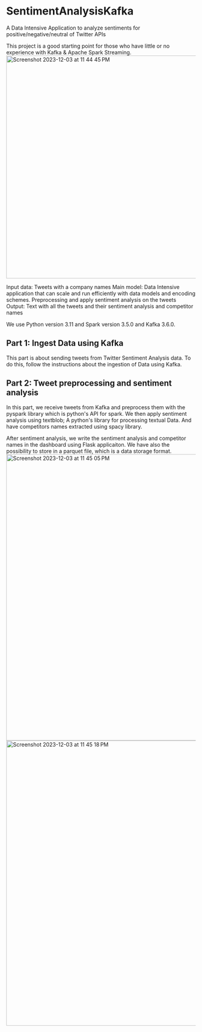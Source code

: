 # SentimentAnalysisKafka
A Data Intensive Application to analyze sentiments for positive/negative/neutral of Twitter APIs

This project is a good starting point for those who have little or no experience with Kafka & Apache Spark Streaming.
<img width="591" alt="Screenshot 2023-12-03 at 11 44 45 PM" src="https://github.com/zi78494umbcedu/SentimentAnalysisKafka/assets/125627136/8ffb3a7c-2a7c-43bd-a0fb-018dcc4d5e12">

Input data: Tweets with a company names
Main model: Data Intensive application that can scale and run efficiently with data models and encoding schemes. Preprocessing and apply sentiment analysis on the tweets
Output: Text with all the tweets and their sentiment analysis and competitor names

We use Python version 3.11 and Spark version 3.5.0 and Kafka 3.6.0.

## Part 1: Ingest Data using Kafka 

This part is about sending tweets from Twitter Sentiment Analysis data. To do this, follow the instructions about the ingestion of Data using Kafka. 

## Part 2: Tweet preprocessing and sentiment analysis
In this part, we receive tweets from Kafka and preprocess them with the pyspark library which is python's API for spark. We then apply sentiment analysis using textblob; A python's library for processing textual Data. And have competitors names extracted using spacy library. 

After sentiment analysis, we write the sentiment analysis and competitor names in the dashboard using Flask applicaiton. We have also the possibility to store in a parquet file, which is a data storage format.
<img width="759" alt="Screenshot 2023-12-03 at 11 45 05 PM" src="https://github.com/zi78494umbcedu/SentimentAnalysisKafka/assets/125627136/2cd6533e-ea4b-4792-891a-7cac7b4743ef">
<img width="756" alt="Screenshot 2023-12-03 at 11 45 18 PM" src="https://github.com/zi78494umbcedu/SentimentAnalysisKafka/assets/125627136/03126a63-2513-4030-8712-5640d292e760">
